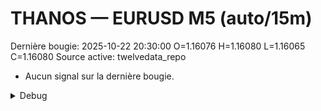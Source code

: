 # THANOS — EURUSD M5 (auto/15m)
Dernière bougie: 2025-10-22 20:30:00  O=1.16076  H=1.16080  L=1.16065  C=1.16080
Source active: twelvedata_repo

- Aucun signal sur la dernière bougie.

<details><summary>Debug</summary>

- TD_API_KEY manquant.

</details>